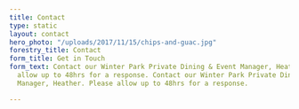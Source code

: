 ```yaml
---
title: Contact
type: static
layout: contact
hero_photo: "/uploads/2017/11/15/chips-and-guac.jpg"
forestry_title: Contact
form_title: Get in Touch
form_text: Contact our Winter Park Private Dining & Event Manager, Heather. Please
  allow up to 48hrs for a response. Contact our Winter Park Private Dining & Event
  Manager, Heather. Please allow up to 48hrs for a response.

---
```

